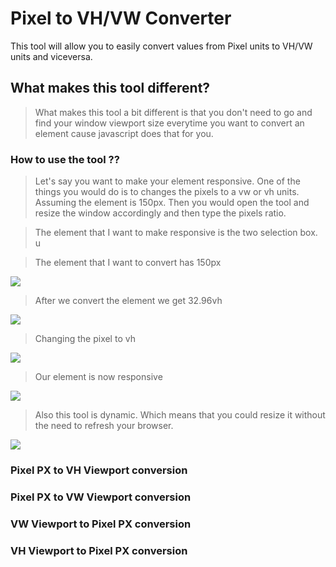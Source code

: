 # Pixel to VH/VW Converter
This tool will allow you to easily convert values from Pixel units to VH/VW units and viceversa.


## What makes this tool different?

> What makes this tool a bit different is that you don't need to go and find your window viewport size everytime you want to convert an element cause javascript does that for you.

### How to use the tool ?? 

> Let's say you want to make your element responsive. One of the things you would do is to changes the pixels to a vw or vh units. Assuming the element is 150px. Then you would open the tool and resize the window accordingly and then type the pixels ratio.

> The element that I want to make responsive is the two selection box. u

> The element that I want to convert has 150px

![](https://github.com/khaledkzy/pixel-vh-vw-converter/blob/master/img/1.PNG)

> After we convert the element we get 32.96vh

![](https://github.com/khaledkzy/pixel-vh-vw-converter/blob/master/img/2.PNG)

> Changing the pixel to vh

![](https://github.com/khaledkzy/pixel-vh-vw-converter/blob/master/img/3.PNG)

> Our element is now responsive 

![](https://github.com/khaledkzy/pixel-vh-vw-converter/blob/master/img/4.PNG)

> Also this tool is dynamic. Which means that you could resize it without the need to refresh your browser.

![](https://github.com/khaledkzy/pixel-vh-vw-converter/blob/master/img/dynamic.gif)


### Pixel PX to VH Viewport conversion

### Pixel PX to VW Viewport conversion

### VW Viewport to Pixel PX conversion

### VH Viewport to Pixel PX conversion
